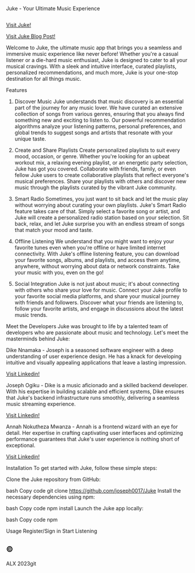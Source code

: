 Juke - Your Ultimate Music Experience

<img src="ScreenShot-Juke" alt="">

<p><a href="https://64893a1e56f52656df5f3b48--glittering-hamster-af20a4.netlify.app/">Visit Juke!</a></p>

<a href="https://annahnokutheza.hashnode.dev/title-juke-revolutionizing-the-music-experience-with-ai-driven-recommendations">Visit Juke Blog Post!</a>

Welcome to Juke, the ultimate music app that brings you a seamless and immersive music experience like never before! Whether you're a casual listener or a die-hard music enthusiast, Juke is designed to cater to all your musical cravings. With a sleek and intuitive interface, curated playlists, personalized recommendations, and much more, Juke is your one-stop destination for all things music.

Features
1. Discover Music
Juke understands that music discovery is an essential part of the journey for any music lover. We have curated an extensive collection of songs from various genres, ensuring that you always find something new and exciting to listen to. Our powerful recommendation algorithms analyze your listening patterns, personal preferences, and global trends to suggest songs and artists that resonate with your unique taste.

2. Create and Share Playlists
Create personalized playlists to suit every mood, occasion, or genre. Whether you're looking for an upbeat workout mix, a relaxing evening playlist, or an energetic party selection, Juke has got you covered. Collaborate with friends, family, or even fellow Juke users to create collaborative playlists that reflect everyone's musical preferences. Share your playlists with others and discover new music through the playlists curated by the vibrant Juke community.

3. Smart Radio
Sometimes, you just want to sit back and let the music play without worrying about curating your own playlists. Juke's Smart Radio feature takes care of that. Simply select a favorite song or artist, and Juke will create a personalized radio station based on your selection. Sit back, relax, and let Juke surprise you with an endless stream of songs that match your mood and taste.

4. Offline Listening
We understand that you might want to enjoy your favorite tunes even when you're offline or have limited internet connectivity. With Juke's offline listening feature, you can download your favorite songs, albums, and playlists, and access them anytime, anywhere, without worrying about data or network constraints. Take your music with you, even on the go!

5. Social Integration
Juke is not just about music; it's about connecting with others who share your love for music. Connect your Juke profile to your favorite social media platforms, and share your musical journey with friends and followers. Discover what your friends are listening to, follow your favorite artists, and engage in discussions about the latest music trends.

Meet the Developers
Juke was brought to life by a talented team of developers who are passionate about music and technology. Let's meet the masterminds behind Juke:

Dike Nnamaka - Joseph is a seasoned software engineer with a deep understanding of user experience design. He has a knack for developing intuitive and visually appealing applications that leave a lasting impression. <p><a href="https://www.linkedin.com/in/dike-nnamaka/">Visit Linkedin!</a></p>

Joseph Ogiku - Dike is a music aficionado and a skilled backend developer. With his expertise in building scalable and efficient systems, Dike ensures that Juke's backend infrastructure runs smoothly, delivering a seamless music streaming experience. <p><a href="https://www.linkedin.com/in/joseph-ogiku/">Visit Linkedin!</a></p>

Annah Nokutheza Mwanza - Annah is a frontend wizard with an eye for detail. Her expertise in crafting captivating user interfaces and optimizing performance guarantees that Juke's user experience is nothing short of exceptional. <p><a href="https://www.linkedin.com/in/annah-nokutheza-mwanza-0266a9270/">Visit Linkedin!</a></p>

Installation
To get started with Juke, follow these simple steps:

Clone the Juke repository from GitHub:

bash
Copy code
git clone https://github.com/joseph0017/Juke
Install the necessary dependencies using npm:

bash
Copy code
npm install
Launch the Juke app locally:

bash
Copy code
npm

Usage
Register/Sign in
Start Listening

<h2>&copy;</h2> ALX 2023git
